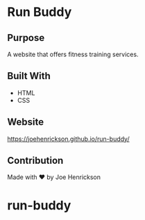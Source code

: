 # Run Buddy

## Purpose
A website that offers fitness training services.

## Built With
* HTML
* CSS

## Website
https://joehenrickson.github.io/run-buddy/

## Contribution
Made with ❤️ by Joe Henrickson
# run-buddy
